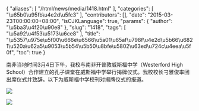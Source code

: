 {
    "aliases": [
        "/html/news/media/1418.html"
    ],
    "categories": [
        "\u65b0\u95fb\u4e2d\u5fc3"
    ],
    "contributors": [],
    "date": "2015-03-23T00:00:00+08:00",
    "isCJKLanguage": true,
    "params": {
        "author": "\u5ba3\u4f20\u90e8"
    },
    "slug": "1418",
    "tags": [
        "\u5a92\u4f53\u5173\u6ce8"
    ],
    "title": "\u5357\u975e\u5f00\u666e\u6566\u5a01\u65af\u798f\u4e2d\u5b66\u6821\u520a\u62a5\u9053\u5b54\u5b50\u8bfe\u5802\u63ed\u724c\u4eea\u5f0f",
    "toc": true
}

南非当地时间3月4日下午，我校与南非开普敦威斯福中学（Westerford High School）合作建立的孔子课堂在威斯福中学举行揭牌仪式。我校校长刁雅俊率团出席仪式并致辞。以下为威斯福中学校刊对揭牌仪式的报道。




![](https://cdn.tfls.online/mirror/full/f445cbf2c6838ebd02b3de251a6b6759394d9fb2.jpg)




![](https://cdn.tfls.online/mirror/full/42550978da2042d8f9b37bb0d5e43499404e698d.jpg)




  



